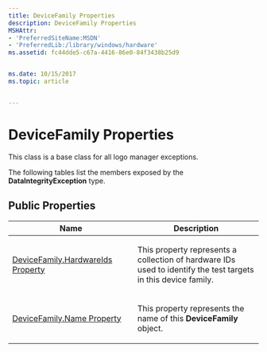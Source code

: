 ```yaml
---
title: DeviceFamily Properties
description: DeviceFamily Properties
MSHAttr:
- 'PreferredSiteName:MSDN'
- 'PreferredLib:/library/windows/hardware'
ms.assetid: fc44dde5-c67a-4416-86e0-84f3438b25d9


ms.date: 10/15/2017
ms.topic: article


---
```


# DeviceFamily Properties


This class is a base class for all logo manager exceptions.

The following tables list the members exposed by the **DataIntegrityException** type.

## <span id="Public_Properties"></span><span id="public_properties"></span><span id="PUBLIC_PROPERTIES"></span>Public Properties


<table>
<colgroup>
<col width="50%" />
<col width="50%" />
</colgroup>
<thead>
<tr class="header">
<th>Name</th>
<th>Description</th>
</tr>
</thead>
<tbody>
<tr class="odd">
<td><p><a href="devicefamilyhardwareids-property.md" data-raw-source="[DeviceFamily.HardwareIds Property](devicefamilyhardwareids-property.md)">DeviceFamily.HardwareIds Property</a></p></td>
<td><p>This property represents a collection of hardware IDs used to identify the test targets in this device family.</p></td>
</tr>
<tr class="even">
<td><p><a href="devicefamilyname-property.md" data-raw-source="[DeviceFamily.Name Property](devicefamilyname-property.md)">DeviceFamily.Name Property</a></p></td>
<td><p>This property represents the name of this <strong>DeviceFamily</strong> object.</p></td>
</tr>
</tbody>
</table>

 

 

 






